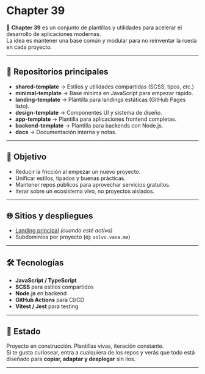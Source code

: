 # Chapter 39

🚀 **Chapter 39** es un conjunto de plantillas y utilidades para acelerar el desarrollo de aplicaciones modernas.  
La idea es mantener una base común y modular para no reinventar la rueda en cada proyecto.

---

## 🔹 Repositorios principales

- **shared-template** → Estilos y utilidades compartidas (SCSS, tipos, etc.)
- **minimal-template** → Base mínima en JavaScript para empezar rápido.
- **landing-template** → Plantilla para landings estáticas (GitHub Pages listo).
- **design-template** → Componentes UI y sistema de diseño.
- **app-template** → Plantilla para aplicaciones frontend completas.
- **backend-template** → Plantilla para backends con Node.js.
- **docs** → Documentación interna y notas.

---

## 🎯 Objetivo

- Reducir la fricción al empezar un nuevo proyecto.  
- Unificar estilos, tipados y buenas prácticas.  
- Mantener repos públicos para aprovechar servicios gratuitos.  
- Iterar sobre un ecosistema vivo, no proyectos aislados.

---

## 🌐 Sitios y despliegues

- [Landing principal](https://chapter-39.vasa.me) *(cuando esté activa)*  
- Subdominios por proyecto (ej: `solvo.vasa.me`)

---

## 🛠️ Tecnologías

- **JavaScript / TypeScript**
- **SCSS** para estilos compartidos
- **Node.js** en backend
- **GitHub Actions** para CI/CD
- **Vitest / Jest** para testing

---

## 📌 Estado

Proyecto en construcción. Plantillas vivas, iteración constante.  
Si te gusta curiosear, entra a cualquiera de los repos y verás que todo está diseñado para **copiar, adaptar y desplegar** sin líos.

---
